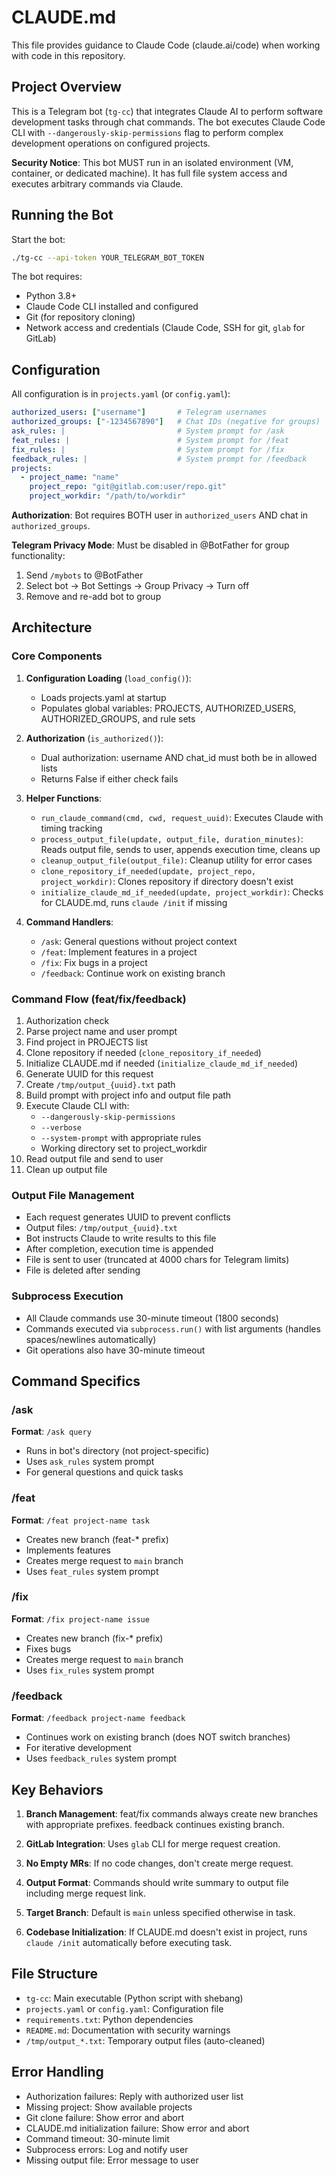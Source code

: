 # CLAUDE.md

This file provides guidance to Claude Code (claude.ai/code) when working with code in this repository.

## Project Overview

This is a Telegram bot (`tg-cc`) that integrates Claude AI to perform software development tasks through chat commands. The bot executes Claude Code CLI with `--dangerously-skip-permissions` flag to perform complex development operations on configured projects.

**Security Notice**: This bot MUST run in an isolated environment (VM, container, or dedicated machine). It has full file system access and executes arbitrary commands via Claude.

## Running the Bot

Start the bot:
```bash
./tg-cc --api-token YOUR_TELEGRAM_BOT_TOKEN
```

The bot requires:
- Python 3.8+
- Claude Code CLI installed and configured
- Git (for repository cloning)
- Network access and credentials (Claude Code, SSH for git, `glab` for GitLab)

## Configuration

All configuration is in `projects.yaml` (or `config.yaml`):

```yaml
authorized_users: ["username"]       # Telegram usernames
authorized_groups: ["-1234567890"]   # Chat IDs (negative for groups)
ask_rules: |                         # System prompt for /ask
feat_rules: |                        # System prompt for /feat
fix_rules: |                         # System prompt for /fix
feedback_rules: |                    # System prompt for /feedback
projects:
  - project_name: "name"
    project_repo: "git@gitlab.com:user/repo.git"
    project_workdir: "/path/to/workdir"
```

**Authorization**: Bot requires BOTH user in `authorized_users` AND chat in `authorized_groups`.

**Telegram Privacy Mode**: Must be disabled in @BotFather for group functionality:
1. Send `/mybots` to @BotFather
2. Select bot → Bot Settings → Group Privacy → Turn off
3. Remove and re-add bot to group

## Architecture

### Core Components

1. **Configuration Loading** (`load_config()`):
   - Loads projects.yaml at startup
   - Populates global variables: PROJECTS, AUTHORIZED_USERS, AUTHORIZED_GROUPS, and rule sets

2. **Authorization** (`is_authorized()`):
   - Dual authorization: username AND chat_id must both be in allowed lists
   - Returns False if either check fails

3. **Helper Functions**:
   - `run_claude_command(cmd, cwd, request_uuid)`: Executes Claude with timing tracking
   - `process_output_file(update, output_file, duration_minutes)`: Reads output file, sends to user, appends execution time, cleans up
   - `cleanup_output_file(output_file)`: Cleanup utility for error cases
   - `clone_repository_if_needed(update, project_repo, project_workdir)`: Clones repository if directory doesn't exist
   - `initialize_claude_md_if_needed(update, project_workdir)`: Checks for CLAUDE.md, runs `claude /init` if missing

4. **Command Handlers**:
   - `/ask`: General questions without project context
   - `/feat`: Implement features in a project
   - `/fix`: Fix bugs in a project
   - `/feedback`: Continue work on existing branch

### Command Flow (feat/fix/feedback)

1. Authorization check
2. Parse project name and user prompt
3. Find project in PROJECTS list
4. Clone repository if needed (`clone_repository_if_needed`)
5. Initialize CLAUDE.md if needed (`initialize_claude_md_if_needed`)
6. Generate UUID for this request
7. Create `/tmp/output_{uuid}.txt` path
8. Build prompt with project info and output file path
9. Execute Claude CLI with:
   - `--dangerously-skip-permissions`
   - `--verbose`
   - `--system-prompt` with appropriate rules
   - Working directory set to project_workdir
10. Read output file and send to user
11. Clean up output file

### Output File Management

- Each request generates UUID to prevent conflicts
- Output files: `/tmp/output_{uuid}.txt`
- Bot instructs Claude to write results to this file
- After completion, execution time is appended
- File is sent to user (truncated at 4000 chars for Telegram limits)
- File is deleted after sending

### Subprocess Execution

- All Claude commands use 30-minute timeout (1800 seconds)
- Commands executed via `subprocess.run()` with list arguments (handles spaces/newlines automatically)
- Git operations also have 30-minute timeout

## Command Specifics

### /ask
**Format**: `/ask query`
- Runs in bot's directory (not project-specific)
- Uses `ask_rules` system prompt
- For general questions and quick tasks

### /feat
**Format**: `/feat project-name task`
- Creates new branch (feat-* prefix)
- Implements features
- Creates merge request to `main` branch
- Uses `feat_rules` system prompt

### /fix
**Format**: `/fix project-name issue`
- Creates new branch (fix-* prefix)
- Fixes bugs
- Creates merge request to `main` branch
- Uses `fix_rules` system prompt

### /feedback
**Format**: `/feedback project-name feedback`
- Continues work on existing branch (does NOT switch branches)
- For iterative development
- Uses `feedback_rules` system prompt

## Key Behaviors

1. **Branch Management**: feat/fix commands always create new branches with appropriate prefixes. feedback continues existing branch.

2. **GitLab Integration**: Uses `glab` CLI for merge request creation.

3. **No Empty MRs**: If no code changes, don't create merge request.

4. **Output Format**: Commands should write summary to output file including merge request link.

5. **Target Branch**: Default is `main` unless specified otherwise in task.

6. **Codebase Initialization**: If CLAUDE.md doesn't exist in project, runs `claude /init` automatically before executing task.

## File Structure

- `tg-cc`: Main executable (Python script with shebang)
- `projects.yaml` or `config.yaml`: Configuration file
- `requirements.txt`: Python dependencies
- `README.md`: Documentation with security warnings
- `/tmp/output_*.txt`: Temporary output files (auto-cleaned)

## Error Handling

- Authorization failures: Reply with authorized user list
- Missing project: Show available projects
- Git clone failure: Show error and abort
- CLAUDE.md initialization failure: Show error and abort
- Command timeout: 30-minute limit
- Subprocess errors: Log and notify user
- Missing output file: Error message to user
